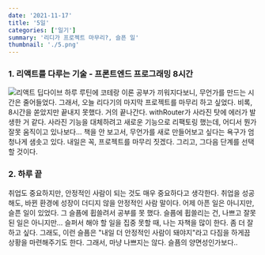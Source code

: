 ```yaml
---
date: '2021-11-17'
title: '5일'
categories: ['일기']
summary: '리디가 프로젝트 마무리?, 슬픈 일'
thumbnail: './5.png'
---
```


### 1. 리액트를 다루는 기술 - 프론트엔드 프로그래밍 8시간

![리액트 딥다이브](https://ifh.cc/g/CwphrD.jpg '리액트 딥다이브')
하루 루틴에 코테랑 이론 공부가 끼워지다보니, 무언가를 만드는 시간은 줄어들었다. 그래서, 오늘 리다기의 마지막 프로젝트를 마무리 하고 싶었다.
비록, 8시간을 쏟았지만 끝내지 못했다. 거의 끝나간다. withRouter가 사라진 탓에 에러가 발생한 거 같다. 사라진 기능을 대체하려고 새로운 기능으로 리팩토링 했는데, 어디서 뭔가 잘못 움직이고 있나보다...
책을 안 보고서, 무언가를 새로 만들어보고 싶다는 욕구가 엄청나게 샘솟고 있다. 내일은 꼭, 프로젝트를 마무리 짓겠다. 그리고, 그다음 단계를 선택할 것이다.

### 2. 하루 끝

취업도 중요하지만, 안정적인 사람이 되는 것도 매우 중요하다고 생각한다. 취업을 성공해도, 바뀐 환경에 성장이 더디지 않을 안정적인 사람 말이다. 어제 아픈 일은 아니지만, 슬픈 일이 있었다. 그 슬픔에 휩쓸려서 공부를 못 했다. 슬픔에 휩쓸리는 건, 나쁘고 잘못된 일은 아니지만... 슬퍼서 해야 할 일을 집중 못할 때, 나는 자책을 많이 한다. 좀 더 잘하고 싶다. 그래도, 이런 슬픔은 "내일 더 안정적인 사람이 돼야지"라고 다짐을 하게끔 상황을 마련해주기도 한다. 그래서, 마냥 나쁘지는 않다. 슬픔의 양면성인가보다..
